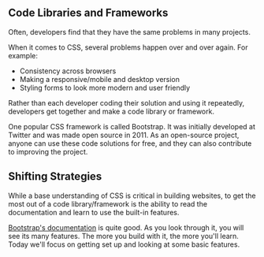 ## Code Libraries and Frameworks

Often, developers find that they have the same problems in many projects.

When it comes to CSS, several problems happen over and over again. For example:

- Consistency across browsers
- Making a responsive/mobile and desktop version
- Styling forms to look more modern and user friendly

Rather than each developer coding their solution and using it repeatedly, developers get together and make a code library or framework.

One popular CSS framework is called Bootstrap. It was initially developed at Twitter and was made open source in 2011. As an open-source project, anyone can use these code solutions for free, and they can also contribute to improving the project.

## Shifting Strategies

While a base understanding of CSS is critical in building websites, to get the most out of a code library/framework is the ability to read the documentation and learn to use the built-in features.

[Bootstrap's documentation](https://getbootstrap.com/docs/5.0/getting-started/introduction/) is quite good. As you look through it, you will see its many features. The more you build with it, the more you'll learn. Today we'll focus on getting set up and looking at some basic features.
